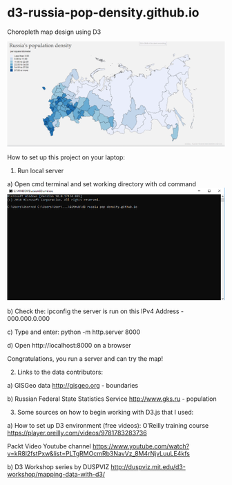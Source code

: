 # d3-russia-pop-density.github.io
Choropleth map design using D3

<img src="readme/example.gif" />

How to set up this project on your laptop:

1. Run local server

a) Open cmd terminal and set working directory with cd command
  <img src="readme/terminal.png" />

b) Check the: ipconfig
  the server is run on this IPv4 Address - 000.000.0.000

c) Type and enter: python -m http.server 8000

d) Open http://localhost:8000 on a browser
  
  Congratulations, you run a server and can try the map!
  
  
  
2. Links to the data contributors:

a) GISGeo data http://gisgeo.org - boundaries

b) Russian Federal State Statistics Service http://www.gks.ru - population
    


3. Some sources on how to begin working with D3.js that I used:

a) How to set up D3 environment (free videos):
O’Reilly training course
https://player.oreilly.com/videos/9781783283736

Packt Video Youtube channel
https://www.youtube.com/watch?v=kR8l2fstPxw&list=PLTgRMOcmRb3NavVz_8M4rNjvLuuLE4kfs

b) D3 Workshop series by DUSPVIZ
http://duspviz.mit.edu/d3-workshop/mapping-data-with-d3/
